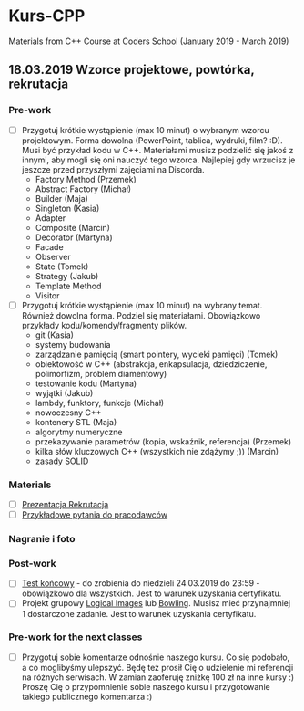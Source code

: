 # Kurs-CPP
Materials from C++ Course at Coders School (January 2019 - March 2019)

## 18.03.2019 Wzorce projektowe, powtórka, rekrutacja

### Pre-work
- [ ] Przygotuj krótkie wystąpienie (max 10 minut) o wybranym wzorcu projektowym. Forma dowolna (PowerPoint, tablica, wydruki, film? :D). Musi być przykład kodu w C++. Materiałami musisz podzielić się jakoś z innymi, aby mogli się oni nauczyć tego wzorca. Najlepiej gdy wrzucisz je jeszcze przed przyszłymi zajęciami na Discorda.
  - Factory Method (Przemek)
  - Abstract Factory (Michał)
  - Builder (Maja)
  - Singleton (Kasia)
  - Adapter
  - Composite (Marcin)
  - Decorator (Martyna)
  - Facade
  - Observer
  - State (Tomek)
  - Strategy (Jakub)
  - Template Method
  - Visitor
- [ ] Przygotuj krótkie wystąpienie (max 10 minut) na wybrany temat. Również dowolna forma. Podziel się materiałami. Obowiązkowo przykłady kodu/komendy/fragmenty plików.
  - git (Kasia)
  - systemy budowania
  - zarządzanie pamięcią (smart pointery, wycieki pamięci) (Tomek)
  - obiektowość w C++ (abstrakcja, enkapsulacja, dziedziczenie, polimorfizm, problem diamentowy)
  - testowanie kodu (Martyna)
  - wyjątki (Jakub)
  - lambdy, funktory, funkcje (Michał)
  - nowoczesny C++
  - kontenery STL (Maja)
  - algorytmy numeryczne
  - przekazywanie parametrów (kopia, wskaźnik, referencja) (Przemek)
  - kilka słów kluczowych C++ (wszystkich nie zdążymy ;)) (Marcin)
  - zasady SOLID


### Materials
- [ ] [Prezentacja Rekrutacja](Rekrutacja.pdf)
- [ ] [Przykładowe pytania do pracodawców](Candidate_questions.pdf)

### Nagranie i foto


### Post-work
- [ ] [Test końcowy](https://goo.gl/forms/kL6KUj7u55UbCX4x2) - do zrobienia do niedzieli 24.03.2019 do 23:59 - obowiązkowo dla wszystkich. Jest to warunek uzyskania certyfikatu.
- [ ] Projekt grupowy [Logical Images](https://github.com/LordLukin/LogicalImages) lub [Bowling](https://github.com/LordLukin/Bowling). Musisz mieć przynajmniej 1 dostarczone zadanie. Jest to warunek uzyskania certyfikatu.

### Pre-work for the next classes
- [ ] Przygotuj sobie komentarze odnośnie naszego kursu. Co się podobało, a co moglibyśmy ulepszyć.
Będę też prosił Cię o udzielenie mi referencji na różnych serwisach. W zamian zaoferuję zniżkę 100 zł na inne kursy :)
Proszę Cię o przypomnienie sobie naszego kursu i przygotowanie takiego publicznego komentarza :)

